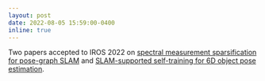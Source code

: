 ```yaml
---
layout: post
date: 2022-08-05 15:59:00-0400
inline: true
---
```


Two papers accepted to IROS 2022 on <a href="https://arxiv.org/abs/2203.13897">spectral measurement sparsification for pose-graph SLAM</a> and <a href="https://arxiv.org/abs/2203.04424">SLAM-supported self-training for 6D object pose estimation</a>.
